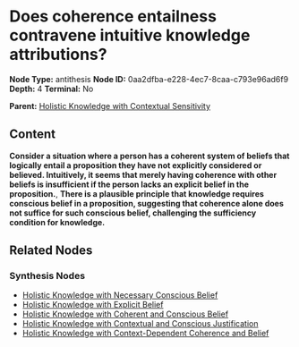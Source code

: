# Does coherence entailness contravene intuitive knowledge attributions?

**Node Type:** antithesis
**Node ID:** 0aa2dfba-e228-4ec7-8caa-c793e96ad6f9
**Depth:** 4
**Terminal:** No

**Parent:** [Holistic Knowledge with Contextual Sensitivity](holistic-knowledge-with-contextual-sensitivity-synthesis-cce0433d-a446-4d8c-b39d-cb095f23ffb1.md)

## Content

**Consider a situation where a person has a coherent system of beliefs that logically entail a proposition they have not explicitly considered or believed. Intuitively, it seems that merely having coherence with other beliefs is insufficient if the person lacks an explicit belief in the proposition.**, **There is a plausible principle that knowledge requires conscious belief in a proposition, suggesting that coherence alone does not suffice for such conscious belief, challenging the sufficiency condition for knowledge.**

## Related Nodes

### Synthesis Nodes

- [Holistic Knowledge with Necessary Conscious Belief](holistic-knowledge-with-necessary-conscious-belief-synthesis-57e4e7c8-a994-4196-aa7f-c676cbd23267.md)
- [Holistic Knowledge with Explicit Belief](holistic-knowledge-with-explicit-belief-synthesis-83b17148-05f8-46f4-8bc9-af76f32d18f3.md)
- [Holistic Knowledge with Coherent and Conscious Belief](holistic-knowledge-with-coherent-and-conscious-belief-synthesis-45b4f9e6-103e-4695-b27e-b010fb806d61.md)
- [Holistic Knowledge with Contextual and Conscious Justification](holistic-knowledge-with-contextual-and-conscious-justification-synthesis-221a2efa-f294-4e0c-8471-ad6c678829cb.md)
- [Holistic Knowledge with Context-Dependent Coherence and Belief](holistic-knowledge-with-context-dependent-coherence-and-belief-synthesis-f80a63f7-d5ba-40d2-936c-b64d902af612.md)
